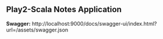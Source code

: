 ## Play2-Scala Notes Application
**Swagger:**
http://localhost:9000/docs/swagger-ui/index.html?url=/assets/swagger.json
